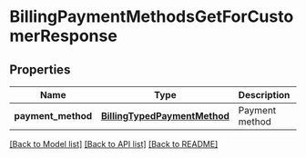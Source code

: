 # BillingPaymentMethodsGetForCustomerResponse

## Properties
Name | Type | Description | Notes
------------ | ------------- | ------------- | -------------
**payment_method** | [**BillingTypedPaymentMethod**](BillingTypedPaymentMethod.md) | Payment method | [optional] 

[[Back to Model list]](../README.md#documentation-for-models) [[Back to API list]](../README.md#documentation-for-api-endpoints) [[Back to README]](../README.md)


